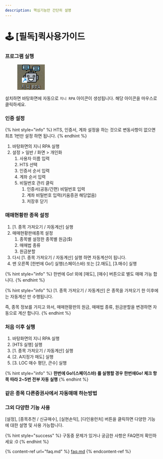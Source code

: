 ```yaml
---
description: 핵심기능만 간단히 설명
---
```


# 🕹️ \[필독]퀵사용가이드

### 프로그램 실행

<figure><img src=".gitbook/assets/image (3).png" alt=""><figcaption></figcaption></figure>

설치하면 바탕화면에 자동으로 `지니 RPA` 아이콘이 생성됩니다. 해당 아이콘을 마우스로 클릭하세요.

&#x20;

### 인증  설정

{% hint style="info" %}
HTS, 인증서, 계좌 설정을 하는 것으로 변동사항이 없으면 최초 1번만 설정 하면 됩니다.
{% endhint %}

1. 바탕화면의 지니 RPA 실행
2. 설정 > 일반 / 화면 > 개인화
   1. 사용자 이름 입력
   2. HTS 선택
   3. 인증서 순서 입력
   4. 계좌 순서 입력
   5. 비밀번호 관리 클릭
      1. 인증서(공동/간편) 비밀번호 입력
      2. 계좌 비밀번호 입력(키움증권 해당없음)
      3. 저장후 닫기



### 매매현황판 종목 설정

1. \[1. 종목 가져오기 / 자동계산] 실행
2. 매매현황판에종목 설정
   1. 종목별 설정한 종목별 원금($)
   2. 매매법 종류
   3. 원금분할
3. 다시 \[1. 종목 가져오기 / 자동계산] 실행 하면 자동계산이 됩니다.
4. 맨 오른쪽 \[한번에 Go!] 실행(스페이스바) 또는 \[2.매도], \[3.매수] 실행

{% hint style="info" %}
한번에 Go! 외에 \[매도], \[매수] 버튼으로 별도 매매 가능 합니다.
{% endhint %}

{% hint style="info" %}
\[1. 종목 가져오기 / 자동계산] 은 종목을 가져오기 한 이후에는 자동계산 만 수행됩니다.&#x20;

즉, 종목 정보를 가지고 와서, 매매현황판의 원금, 매매법 종류, 원금분할을 변경하면 자동으로 계산 합니다.
{% endhint %}

### 처음 이후 실행

1. 바탕화면의 지니 RPA 실행
2. \[HTS 실행] 실행
3. \[1. 종목 가져오기 / 자동계산] 실행
4. \[2. A지정가 매도] 실행
5. \[3. LOC 매수 평단, 큰수] 실행

{% hint style="info" %}
**한번에 Go!(스페이스바) 를 실행할 경우 한번에Go! 체크 항목 따라 2\~5번 전부 자동 실행**
{% endhint %}



### 같은 종목 다른증권사에서 자동매매 하는방법



### 그외 다양한 기능 사용

\[설정], \[종목추천 / 신규매수], \[실현손익], \[다인용런처] 버튼을 클릭하면 다양한 기능에 대한 설명 및 사용 가능합니다.

{% hint style="success" %}
구동중 문제가 있거나 궁금한 사항은 FAQ먼저 확인하세요 :0
{% endhint %}

{% content-ref url="faq.md" %}
[faq.md](faq.md)
{% endcontent-ref %}
